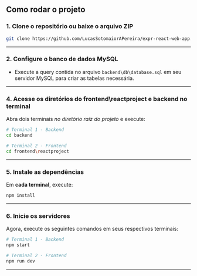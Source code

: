 ## Como rodar o projeto

### 1. Clone o repositório ou baixe o arquivo ZIP

```bash
git clone https://github.com/LucasSotomaiorAPereira/expr-react-web-app.git
```

---

### 2. Configure o banco de dados MySQL

- Execute a query contida no arquivo `backend\db\database.sql` em seu servidor MySQL para criar as tabelas necessária.

---

### 4. Acesse os diretórios do frontend\reactproject e backend no terminal

Abra dois terminais *no diretório raiz do projeto* e execute:

```bash
# Terminal 1 - Backend
cd backend

# Terminal 2 - Frontend
cd frontend\reactproject
```

---

### 5. Instale as dependências

Em **cada terminal**, execute:

```bash
npm install
```

---

### 6. Inicie os servidores

Agora, execute os seguintes comandos em seus respectivos terminais:

```bash
# Terminal 1 - Backend
npm start

# Terminal 2 - Frontend
npm run dev
```
---

